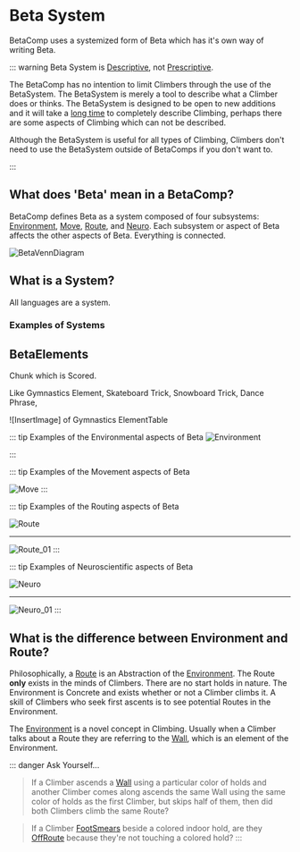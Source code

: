 # Beta System

BetaComp uses a systemized form of Beta which has it's own way of writing Beta.

::: warning  Beta System is [Descriptive](https://dictionary.cambridge.org/dictionary/english/descriptive), not [Prescriptive](https://dictionary.cambridge.org/dictionary/english/prescriptive).

The BetaComp has no intention to limit Climbers through the use of the BetaSystem. The BetaSystem is merely a tool to describe what a Climber does or thinks. The BetaSystem is designed to be open to new additions and it will take a [long time](/development/Roadmap) to completely describe Climbing, perhaps there are some aspects of Climbing which can not be described.

Although the BetaSystem is useful for all types of Climbing, Climbers don't need to use the BetaSystem outside of BetaComps if you don't want to.

:::

## What does 'Beta' mean in a BetaComp? 

BetaComp defines Beta as a system composed of four subsystems: [Environment](/reference/Environment/EnvironmentOverview), [Move](/reference/Move/MoveOverview), [Route](/reference/Route/RouteOverview), and [Neuro](/reference/Neuro/NeuroOverview). Each subsystem or aspect of Beta affects the other aspects of Beta. Everything is connected. 

![BetaVennDiagram](/BetaVenn.png) 

## What is a System?

All languages are a system.

### Examples of Systems


## BetaElements

Chunk which is Scored.

Like Gymnastics Element, Skateboard Trick, Snowboard Trick, Dance Phrase,  

![InsertImage] of Gymnastics ElementTable

::: tip Examples of the Environmental aspects of Beta
![Environment](/Environment.png)

:::

::: tip Examples of the Movement aspects of Beta

![Move](/Move.png)
:::

::: tip Examples of the Routing aspects of Beta

![Route](/Route.png)

---

![Route_01](/Route_01.png)
:::


::: tip Examples of Neuroscientific aspects of Beta

![Neuro](/Neuro.png)

---

![Neuro_01](/Neuro_01.png)
:::


## What is the difference between Environment and Route?

Philosophically, a [Route](/reference/Route/RouteOverview) is an Abstraction of the [Environment](/reference/Environment/EnvironmentOverview). The Route **only** exists in the minds of Climbers. There are no start holds in nature. The Environment is Concrete and exists whether or not a Climber climbs it. A skill of Climbers who seek first ascents is to see potential Routes in the Environment.

The [Environment](/reference/Envrionment/EnvironmentOverview) is a novel concept in Climbing. Usually when a Climber talks about a Route they are referring to the [Wall](/reference/Environment/Wall/Overview), which is an element of the Environment.

::: danger Ask Yourself...
> If a Climber ascends a [Wall](/reference/Environment/Wall/Overview) using a particular color of holds and another Climber comes along ascends the same Wall using the same color of holds as the first Climber, but skips half of them, then did both Climbers climb the same Route?


> If a Climber [FootSmears](/reference/Move/FootMove/FootSmear) beside a colored indoor hold, are they [OffRoute](/reference/Glossary/Glossary#offroute) because they're not touching a colored hold?
:::




